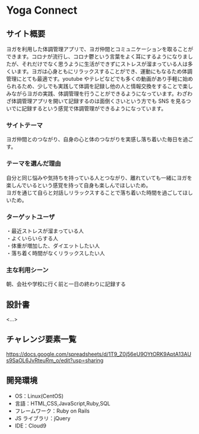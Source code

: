# Yoga Connect

## サイト概要

ヨガを利用した体調管理アプリで、ヨガ仲間とコミュニケーションを取ることができます。コロナが流行し、コロナ鬱という言葉をよく耳にするようになりましたが、それだけでなく思うように生活ができずにストレスが溜まっている人は多くいます。ヨガは心身ともにリラックスすることができ、運動にもなるため体調管理にとても最適です。youtube やテレビなどでも多くの動画があり手軽に始められるため、少しでも実践して体調を記録し他の人と情報交換をすることで楽しみながらヨガの実践、体調管理を行うことができるようになっています。わざわざ体調管理アプリを開いて記録するのは面倒くさいという方でも SNS を見るついでに記録するという感覚で体調管理ができるようになっています。

### サイトテーマ

ヨガ仲間とのつながり、自身の心と体のつながりを実感し落ち着いた毎日を過ごす。

### テーマを選んだ理由

自分と同じ悩みや気持ちを持っている人とつながり、離れていても一緒にヨガを楽しんでいるという感覚を持って自身も楽しんでほしいため。  
ヨガを通じて自らと対話しリラックスすることで落ち着いた時間を過ごしてほしいため。

### ターゲットユーザ

・最近ストレスが溜まっている人  
・よくいらいらする人  
・体重が増加した、ダイエットしたい人  
・落ち着く時間がなくリラックスしたい人  

### 主な利用シーン

朝、会社や学校に行く前と一日の終わりに記録する

## 設計書

<...>

## チャレンジ要素一覧

https://docs.google.com/spreadsheets/d/1T9_Z0j56eU9OYtORK9AptA13AUs9SaOL6JvRteuRm_o/edit?usp=sharing

## 開発環境

- OS：Linux(CentOS)
- 言語：HTML,CSS,JavaScript,Ruby,SQL
- フレームワーク：Ruby on Rails
- JS ライブラリ：jQuery
- IDE：Cloud9
